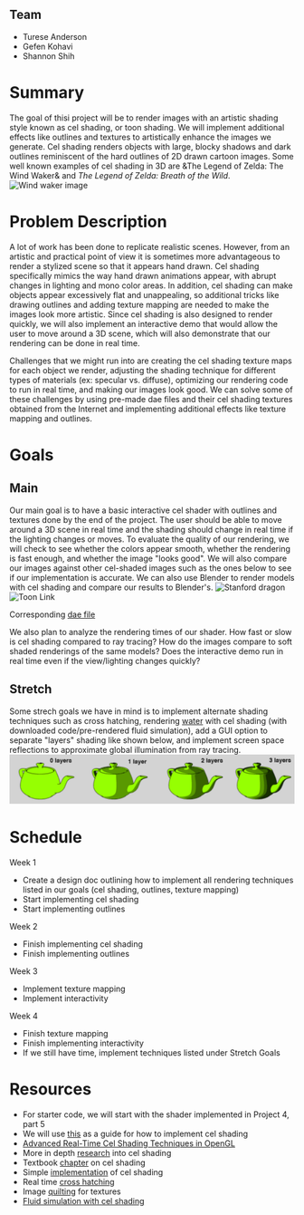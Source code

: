 ## Team
- Turese Anderson
- Gefen Kohavi
- Shannon Shih

# Summary
The goal of thisi project will be to render images with an artistic shading style known as cel shading, or toon shading. We will implement additional effects like outlines and textures to artistically enhance the images we generate. Cel shading renders objects with large, blocky shadows and dark outlines reminiscent of the hard outlines of 2D drawn cartoon images. Some well known examples of cel shading in 3D are &The Legend of Zelda: The Wind Waker& and *The Legend of Zelda: Breath of the Wild*.
![Wind waker image](https://i.ytimg.com/vi/Z0SxbzDGAD8/maxresdefault.jpg)

# Problem Description
A lot of work has been done to replicate realistic scenes. However, from an artistic and practical point of view it is sometimes more advantageous to render a stylized scene so that it appears hand drawn. Cel shading specifically mimics the way hand drawn animations appear, with abrupt changes in lighting and mono color areas. In addition, cel shading can make objects appear excessively flat and unappealing, so additional tricks like drawing outlines and adding texture mapping are needed to make the images look more artistic. Since cel shading is also designed to render quickly, we will also implement an interactive demo that would allow the user to move around a 3D scene, which will also demonstrate that our rendering can be done in real time.

Challenges that we might run into are creating the cel shading texture maps for each object we render, adjusting the shading technique for different types of materials (ex: specular vs. diffuse), optimizing our rendering code to run in real time, and making our images look good. We can solve some of these challenges by using pre-made dae files and their cel shading textures obtained from the Internet and implementing additional effects like texture mapping and outlines.

# Goals
## Main
Our main goal is to have a basic interactive cel shader with outlines and textures done by the end of the project. The user should be able to move around a 3D scene in real time and the shading should change in real time if the lighting changes or moves. To evaluate the quality of our rendering, we will check to see whether the colors appear smooth, whether the rendering is fast enough, and whether the image "looks good". We will also compare our images against other cel-shaded images such as the ones below to see if our implementation is accurate. We can also use Blender to render models with cel shading and compare our results to Blender's.
![Stanford dragon](https://blog.felixkate.net/wp-content/uploads/2016/02/CustomShadingDragon.png)
![Toon Link](https://heathtrippi.files.wordpress.com/2011/06/link-windwaker.jpg)

Corresponding [dae file](https://www.models-resource.com/wii_u/supersmashbrosforwiiu/model/9293/)

We also plan to analyze the rendering times of our shader. How fast or slow is cel shading compared to ray tracing? How do the images compare to soft shaded renderings of the same models? Does the interactive demo run in real time even if the view/lighting changes quickly?

## Stretch
Some strech goals we have in mind is to implement alternate shading techniques such as cross hatching, rendering [water](http://graphics.berkeley.edu/papers/Eden-AMF-2007-05/Eden-AMF-2007-05.pdf) with cel shading (with downloaded code/pre-rendered fluid simulation), add a GUI option to separate "layers" shading like shown below, and implement screen space reflections to approximate global illumination from ray tracing.
![layer gui](images/examples/teapot-layers.png)

# Schedule

Week 1
- Create a design doc outlining how to implement all rendering techniques listed in our goals (cel shading, outlines, texture mapping)
- Start implementing cel shading
- Start implementing outlines

Week 2
- Finish implementing cel shading 
- Finish implementing outlines

Week 3
- Implement texture mapping
- Implement interactivity

Week 4
- Finish texture mapping
- Finish implementing interactivity
- If we still have time, implement techniques listed under Stretch Goals


# Resources
- For starter code, we will start with the shader implemented in Project 4, part 5	
- We will use [this](https://en.m.wikibooks.org/wiki/GLSL_Programming/Unity/Toon_Shading) as a guide for how to implement cel shading 
- [Advanced Real-Time Cel Shading Techniques in OpenGL](https://www.cs.rpi.edu/~cutler/classes/advancedgraphics/S12/final_projects/hutchins_kim.pdf)
- More in depth [research](https://raulreyesfinalproject.files.wordpress.com/2012/12/dissertation_cell-shading-raul_reyes_luque.pdf) into cel shading
- Textbook [chapter](http://www.chrille.maps4vips.info/Archiv/FIN/NZ/COMPSCI715/Project/Tutorial.html) on cel shading
- Simple [implementation](https://pdfs.semanticscholar.org/d17c/efe2c199a87a2ee8e5dc82399a50a8e951c4.pdf) of cel shading
- Real time [cross hatching](http://hhoppe.com/hatching.pdf)
- Image [quilting](https://people.eecs.berkeley.edu/~efros/research/quilting/quilting.pdf) for textures
- [Fluid simulation with cel shading](http://graphics.berkeley.edu/papers/Eden-AMF-2007-05/Eden-AMF-2007-05.pdf)
